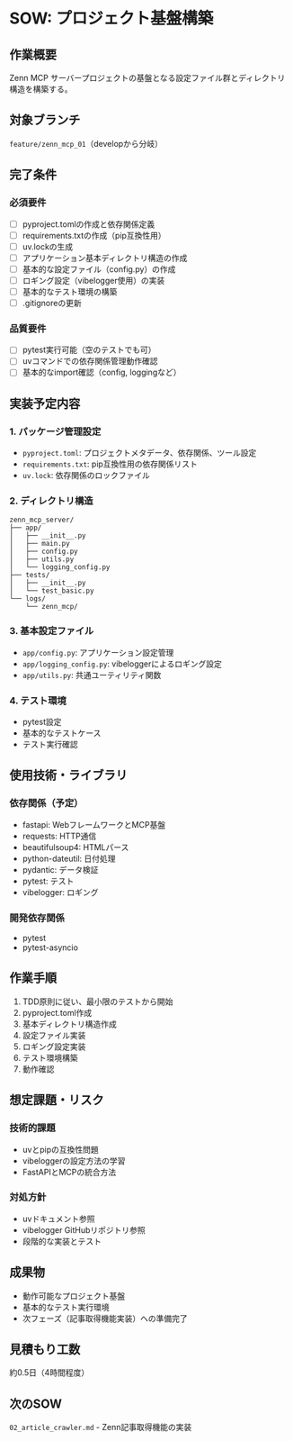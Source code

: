 # SOW: プロジェクト基盤構築

## 作業概要

Zenn MCP サーバープロジェクトの基盤となる設定ファイル群とディレクトリ構造を構築する。

## 対象ブランチ

`feature/zenn_mcp_01`（developから分岐）

## 完了条件

### 必須要件
- [ ] pyproject.tomlの作成と依存関係定義
- [ ] requirements.txtの作成（pip互換性用）
- [ ] uv.lockの生成
- [ ] アプリケーション基本ディレクトリ構造の作成
- [ ] 基本的な設定ファイル（config.py）の作成
- [ ] ロギング設定（vibelogger使用）の実装
- [ ] 基本的なテスト環境の構築
- [ ] .gitignoreの更新

### 品質要件
- [ ] pytest実行可能（空のテストでも可）
- [ ] uvコマンドでの依存関係管理動作確認
- [ ] 基本的なimport確認（config, loggingなど）

## 実装予定内容

### 1. パッケージ管理設定
- `pyproject.toml`: プロジェクトメタデータ、依存関係、ツール設定
- `requirements.txt`: pip互換性用の依存関係リスト
- `uv.lock`: 依存関係のロックファイル

### 2. ディレクトリ構造
```
zenn_mcp_server/
├── app/
│   ├── __init__.py
│   ├── main.py
│   ├── config.py
│   ├── utils.py
│   └── logging_config.py
├── tests/
│   ├── __init__.py
│   └── test_basic.py
└── logs/
    └── zenn_mcp/
```

### 3. 基本設定ファイル
- `app/config.py`: アプリケーション設定管理
- `app/logging_config.py`: vibeloggerによるロギング設定
- `app/utils.py`: 共通ユーティリティ関数

### 4. テスト環境
- pytest設定
- 基本的なテストケース
- テスト実行確認

## 使用技術・ライブラリ

### 依存関係（予定）
- fastapi: WebフレームワークとMCP基盤
- requests: HTTP通信
- beautifulsoup4: HTMLパース
- python-dateutil: 日付処理
- pydantic: データ検証
- pytest: テスト
- vibelogger: ロギング

### 開発依存関係
- pytest
- pytest-asyncio

## 作業手順

1. TDD原則に従い、最小限のテストから開始
2. pyproject.toml作成
3. 基本ディレクトリ構造作成
4. 設定ファイル実装
5. ロギング設定実装
6. テスト環境構築
7. 動作確認

## 想定課題・リスク

### 技術的課題
- uvとpipの互換性問題
- vibeloggerの設定方法の学習
- FastAPIとMCPの統合方法

### 対処方針
- uvドキュメント参照
- vibelogger GitHubリポジトリ参照
- 段階的な実装とテスト

## 成果物

- 動作可能なプロジェクト基盤
- 基本的なテスト実行環境
- 次フェーズ（記事取得機能実装）への準備完了

## 見積もり工数

約0.5日（4時間程度）

## 次のSOW

`02_article_crawler.md` - Zenn記事取得機能の実装